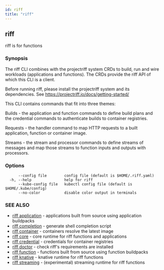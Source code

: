 ```yaml
---
id: riff
title: "riff"
---
```

## riff

riff is for functions

### Synopsis

The riff CLI combines with the projectriff system CRDs to build, run and wire
workloads (applications and functions). The CRDs provide the riff API of which
this CLI is a client.

Before running riff, please install the projectriff system and its dependencies.
See https://projectriff.io/docs/getting-started/

This CLI contains commands that fit into three themes:

Builds - the application and function commands to define build plans and the
credential commands to authenticate builds to container registries.

Requests - the handler command to map HTTP requests to a built application,
function or container image.

Streams - the stream and processor commands to define streams of messages and
map those streams to function inputs and outputs with processors.

### Options

```
      --config file        config file (default is $HOME/.riff.yaml)
  -h, --help               help for riff
      --kube-config file   kubectl config file (default is $HOME/.kube/config)
      --no-color           disable color output in terminals
```

### SEE ALSO

* [riff application](riff_application.md)	 - applications built from source using application buildpacks
* [riff completion](riff_completion.md)	 - generate shell completion script
* [riff container](riff_container.md)	 - containers resolve the latest image
* [riff core](riff_core.md)	 - core runtime for riff functions and applications
* [riff credential](riff_credential.md)	 - credentials for container registries
* [riff doctor](riff_doctor.md)	 - check riff's requirements are installed
* [riff function](riff_function.md)	 - functions built from source using function buildpacks
* [riff knative](riff_knative.md)	 - knative runtime for riff functions
* [riff streaming](riff_streaming.md)	 - (experimental) streaming runtime for riff functions

